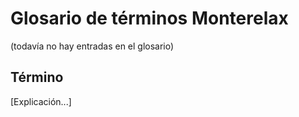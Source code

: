 # Glosario de términos Monterelax

(todavía no hay entradas en el glosario)

## Término
[Explicación...]

